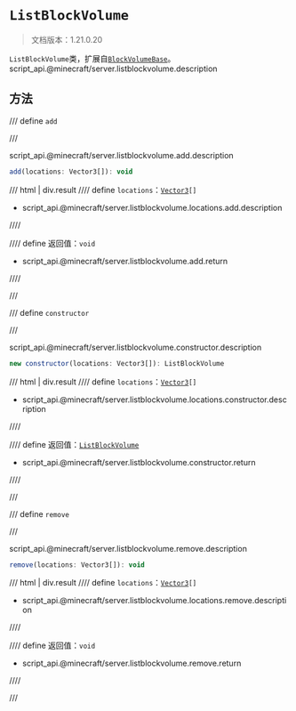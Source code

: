 # `ListBlockVolume`

> 文档版本：1.21.0.20

`ListBlockVolume`类，扩展自[`BlockVolumeBase`](./blockvolumebase.md)。script_api.@minecraft/server.listblockvolume.description

## 方法

/// define
`add`


///

script_api.@minecraft/server.listblockvolume.add.description

```js
add(locations: Vector3[]): void
```

/// html | div.result
//// define
`locations`：<code><a href="../vector3/">Vector3</a>[]</code>

- script_api.@minecraft/server.listblockvolume.locations.add.description


////

//// define
返回值：`void`

- script_api.@minecraft/server.listblockvolume.add.return


////

///


/// define
`constructor`


///

script_api.@minecraft/server.listblockvolume.constructor.description

```js
new constructor(locations: Vector3[]): ListBlockVolume
```

/// html | div.result
//// define
`locations`：<code><a href="../vector3/">Vector3</a>[]</code>

- script_api.@minecraft/server.listblockvolume.locations.constructor.description


////

//// define
返回值：[`ListBlockVolume`](./listblockvolume.md)

- script_api.@minecraft/server.listblockvolume.constructor.return


////

///


/// define
`remove`


///

script_api.@minecraft/server.listblockvolume.remove.description

```js
remove(locations: Vector3[]): void
```

/// html | div.result
//// define
`locations`：<code><a href="../vector3/">Vector3</a>[]</code>

- script_api.@minecraft/server.listblockvolume.locations.remove.description


////

//// define
返回值：`void`

- script_api.@minecraft/server.listblockvolume.remove.return


////

///

